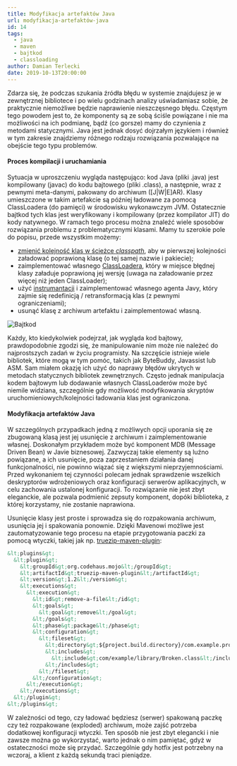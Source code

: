 ```yaml
---
title: Modyfikacja artefaktów Java
url: modyfikacja-artefaktów-java
id: 14
tags:
  - java
  - maven
  - bajtkod
  - classloading
author: Damian Terlecki
date: 2019-10-13T20:00:00
---
```


Zdarza się, że podczas szukania źródła błędu w systemie znajdujesz je w zewnętrznej bibliotece i po wielu godzinach analizy uświadamiasz sobie, że praktycznie niemożliwe będzie naprawienie nieszczęsnego błędu. Częstym tego powodem jest to, że komponenty są ze sobą ściśle powiązane i nie ma możliwości na ich podmianę, bądź (co gorsze) mamy do czynienia z metodami statycznymi. Java jest jednak dosyć dojrzałym językiem i również w tym zakresie znajdziemy różnego rodzaju rozwiązania pozwalające na obejście tego typu problemów.

#### Proces kompilacji i uruchamiania

Sytuacja w uproszczeniu wygląda następująco: kod Java (pliki .java) jest kompilowany (javac) do kodu bajtowego (pliki .class), a następnie, wraz z pewnymi meta-danymi, pakowany do archiwum ([J|W|E]AR). Klasy umieszczone w takim artefakcie są później ładowane za pomocą ClassLoadera (do pamięci) w środowisku wykonawczym JVM. Ostatecznie bajtkod tych klas jest weryfikowany i kompilowany (przez kompilator JIT) do kody natywnego. W ramach tego procesu można znaleźć wiele sposobów rozwiązania problemu z problematycznymi klasami. Mamy tu szerokie pole do popisu, przede wszystkim możemy:
- [zmienić kolejność klas w ścieżce *classpath*](https://docs.oracle.com/javase/8/docs/technotes/tools/windows/classpath.html#JSWOR590), aby w pierwszej kolejności załadować poprawioną klasę (o tej samej nazwie i pakiecie);
- zaimplementować własnego [ClassLoadera](https://docs.oracle.com/javase/10/docs/api/java/lang/ClassLoader.html), który w miejsce błędnej klasy załaduje poprawioną jej wersję (uwaga na załadowanie przez więcej niż jeden ClassLoader);
- użyć [instrumantacji](https://docs.oracle.com/javase/10/docs/api/java/lang/instrument/package-summary.html) i zaimplementować własnego agenta Javy, który zajmie się redefinicją / retransformacją klas (z pewnymi ograniczeniami);
- usunąć klasę z archiwum artefaktu i zaimplementować własną.

<img src="/img/hq/bajtkod.svg" alt="Bajtkod" title="Bajtkod">

Każdy, kto kiedykolwiek podejrzał, jak wygląda kod bajtowy, prawdopodobnie zgodzi się, że manipulowanie nim może nie należeć do najprostszych zadań w życiu programisty. Na szczęście istnieje wiele bibliotek, które mogą w tym pomóc, takich jak ByteBuddy, Javassist lub ASM. Sam miałem okazję ich użyć do naprawy błędów ukrytych w metodach statycznych bibliotek zewnętrznych. Często jednak manipulacja kodem bajtowym lub dodawanie własnych ClassLoaderów może być niemile widziana, szczególnie gdy możliwość modyfikowania skryptów uruchomieniowych/kolejności ładowania klas jest ograniczona.

#### Modyfikacja artefaktów Java

W szczególnych przypadkach jedną z możliwych opcji uporania się ze zbugowaną klasą jest jej usunięcie z archiwum i zaimplementowanie własnej. Doskonałym przykładem może być komponent MDB (Message Driven Bean) w Javie biznesowej. Zazwyczaj takie elementy są luźno powiązane, a ich usunięcie, poza zaprzestaniem działania danej funkcjonalności, nie powinno wiązać się z większymi nieprzyjemnościami. Przed wykonaniem tej czynności polecam jednak sprawdzenie wszelkich deskryptorów wdrożeniowych oraz konfiguracji serwerów aplikacyjnych, w celu zachowania ustalonej konfiguracji. To rozwiązanie nie jest zbyt eleganckie, ale pozwala podmienić zepsuty komponent, dopóki biblioteka, z której korzystamy, nie zostanie naprawiona.

Usunięcie klasy jest proste i sprowadza się do rozpakowania archiwum, usunięcia jej i spakowania ponownie. Dzięki Mavenowi możliwe jest zautomatyzowanie tego procesu na etapie przygotowania paczki za pomocą wtyczki, takiej jak np. [truezip-maven-plugin](https://www.mojohaus.org/truezip/truezip-maven-plugin/):

```xml
&lt;plugins&gt;
  &lt;plugin&gt;
    &lt;groupId&gt;org.codehaus.mojo&lt;/groupId&gt;
    &lt;artifactId&gt;truezip-maven-plugin&lt;/artifactId&gt;
    &lt;version&gt;1.2&lt;/version&gt;
    &lt;executions&gt;
      &lt;execution&gt;
        &lt;id&gt;remove-a-file&lt;/id&gt;
        &lt;goals&gt;
          &lt;goal&gt;remove&lt;/goal&gt;
        &lt;/goals&gt;
        &lt;phase&gt;package&lt;/phase&gt;
        &lt;configuration&gt;
          &lt;fileset&gt;
            &lt;directory&gt;${project.build.directory}/com.example.project.ear/lib/com.example.library.jar/&lt;/directory&gt;
            &lt;includes&gt;
              &lt;include&gt;com/example/library/Broken.class&lt;/include&gt;
            &lt;/includes&gt;
          &lt;/fileset&gt;
        &lt;/configuration&gt;
      &lt;/execution&gt;
    &lt;/executions&gt;
  &lt;/plugin&gt;
&lt;/plugins&gt;
```

W zależności od tego, czy ładować będziesz (serwer) spakowaną paczkę czy też rozpakowane (exploded) archiwum, może zajść potrzeba dodatkowej konfiguracji wtyczki. Ten sposób nie jest zbyt elegancki i nie zawsze można go wykorzystać, warto jednak o nim pamiętać, gdyż w ostateczności może się przydać. Szczególnie gdy hotfix jest potrzebny na wczoraj, a klient z każdą sekundą traci pieniądze.